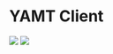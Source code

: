 # YAMT Client

![](https://img.shields.io/github/last-commit/taskflare/yamt-client)
![](https://img.shields.io/travis/com/taskflare/yamt-client)

